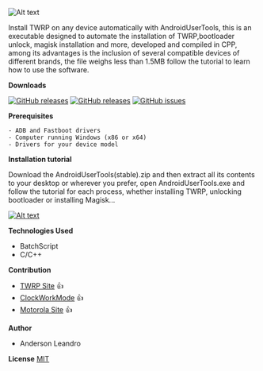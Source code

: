 ![Alt text](https://i.ibb.co/vhFZXwG/Sem-T-tulo-1.png)

Install TWRP on any device automatically with AndroidUserTools, this is an executable designed to automate the installation of TWRP,bootloader unlock, magisk installation and more, developed and compiled in CPP, among its advantages is the inclusion of several compatible devices of different brands, the file weighs less than 1.5MB follow the tutorial to learn how to use the software.


**Downloads**

[![GitHub releases](https://img.shields.io/badge/AndroidUT-stable-sucess)](https://github.com/AndersonLeandrog/RunTWRP/releases) [![GitHub releases](https://img.shields.io/badge/AndroidUT-beta-orange)](https://github.com/AndersonLeandrog/RunTWRP/releases) [![GitHub issues](https://img.shields.io/badge/all--ver-Onedrive-informational)](https://onedrive.live.com/?authkey=%21ABHaik5143444M4&id=C1C3CF7F2C302005%21124&cid=C1C3CF7F2C302005)


**Prerequisites**
```
- ADB and Fastboot drivers
- Computer running Windows (x86 or x64)
- Drivers for your device model
```

**Installation tutorial**

Download the AndroidUserTools(stable).zip and then extract all its contents to your desktop or wherever you prefer, open AndroidUserTools.exe and follow the tutorial for each process, whether installing TWRP, unlocking bootloader or installing Magisk...

[![Alt text](https://i.ibb.co/JsRKw0J/Sem-T-tulo.png)](https://www.youtube.com/watch?v=xGDmMr4wF7I&feature=youtu.be)


**Technologies Used**
- BatchScript
- C/C++


**Contribution**
- [TWRP Site](www.twrp.me) :+1:
- [ClockWorkMode](www.adb.clockworkmod.com) :+1:
- [Motorola Site](www.motorola.com.br) :+1:


**Author**
- Anderson Leandro  



**License**
[MIT](https://choosealicense.com/licenses/mit/)
